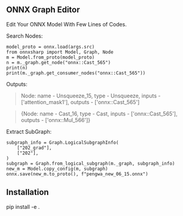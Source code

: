 
## ONNX Graph Editor

Edit Your ONNX Model With Few Lines of Codes.

Search Nodes:

    model_proto = onnx.load(args.src)
    from onnxsharp import Model, Graph, Node
    m = Model.from_proto(model_proto)
    n = m._graph.get_node("onnx::Cast_565")
    print(n)
    print(m._graph.get_consumer_nodes("onnx::Cast_565"))

Outputs:

> Node: name - Unsqueeze_15, type - Unsqueeze, inputs - ['attention_mask1'], outputs - ['onnx::Cast_565']

> {Node: name - Cast_16, type - Cast, inputs - ['onnx::Cast_565'], outputs - ['onnx::Mul_566']}

Extract SubGraph:

    subgraph_info = Graph.LogicalSubgraphInfo(
        ["202_grad"],
        ["202"],
    )
    subgraph = Graph.from_logical_subgraph(m._graph, subgraph_info)
    new_m = Model.copy_config(m, subgraph)
    onnx.save(new_m.to_proto(), f"pengwa_new_06_15.onnx")


## Installation

pip install -e .
